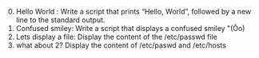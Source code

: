 0. Hello World : Write a script that prints “Hello, World”, followed by a new line to the standard output.
1. Confused smiley: Write a script that displays a confused smiley "(Ôo)
2. Lets display a file: Display the content of the /etc/passwd file
3. what about 2? Display the content of /etc/paswd and /etc/hosts
